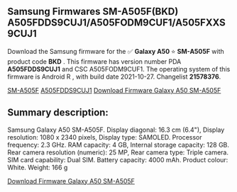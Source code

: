 <h2>Samsung Firmwares SM-A505F(BKD) A505FDDS9CUJ1/A505FODM9CUF1/A505FXXS9CUJ1</h2>
Download the Samsung firmware for the ✅ <strong>Galaxy A50 </strong> ⭐ <strong>SM-A505F</strong> with product code <strong>BKD</strong> . This firmware has version number PDA <strong>A505FDDS9CUJ1</strong> and CSC A505FODM9CUF1. The operating system of this firmware is Android R , with build date 2021-10-27. Changelist <strong>21578376</strong>.


[SM-A505F](https://samfirm.shop/samsung/model/SM-A505F)
[A505FDDS9CUJ1](https://samfirm.shop/samsung/pda/A505FDDS9CUJ1)
[Download Firmware Galaxy A50 SM-A505F](https://samfirm.shop/samsung/firmware/468870)
<h2>Summary description:</h2>
<p>Samsung Galaxy A50 SM-A505F. Display diagonal: 16.3 cm (6.4"), Display resolution: 1080 x 2340 pixels, Display type: SAMOLED. Processor frequency: 2.3 GHz. RAM capacity: 4 GB, Internal storage capacity: 128 GB. Rear camera resolution (numeric): 25 MP, Rear camera type: Triple camera. SIM card capability: Dual SIM. Battery capacity: 4000 mAh. Product colour: White. Weight: 166 g</p>


[Download Firmware Galaxy A50 SM-A505F](https://samfirm.shop/samsung/firmware/468870)
